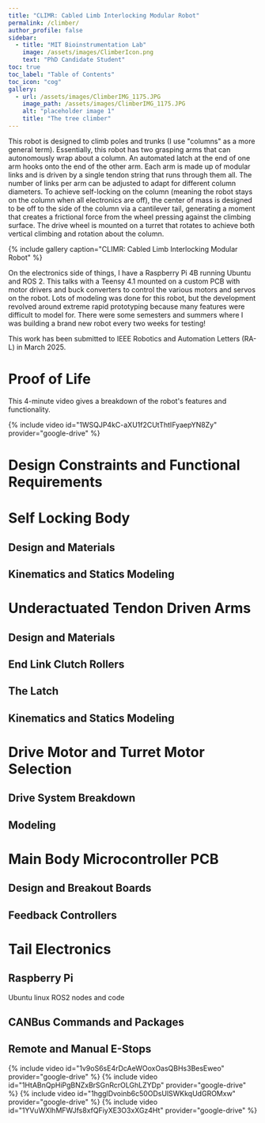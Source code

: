 ```yaml
---
title: "CLIMR: Cabled Limb Interlocking Modular Robot"
permalink: /climber/
author_profile: false
sidebar:
  - title: "MIT Bioinstrumentation Lab"
    image: /assets/images/ClimberIcon.png
    text: "PhD Candidate Student"
toc: true
toc_label: "Table of Contents"
toc_icon: "cog"
gallery:
  - url: /assets/images/ClimberIMG_1175.JPG
    image_path: /assets/images/ClimberIMG_1175.JPG
    alt: "placeholder image 1"
    title: "The tree climber"
---
```

This robot is designed to climb poles and trunks (I use "columns" as a more general term). Essentially, this robot has two grasping arms that can autonomously wrap about a column. An automated latch at the end of one arm hooks onto the end of the other arm. Each arm is made up of modular links and is driven by a single tendon string that runs through them all. The number of links per arm can be adjusted to adapt for different column diameters. To achieve self-locking on the column (meaning the robot stays on the column when all electronics are off), the center of mass is designed to be off to the side of the column via a cantilever tail, generating a moment that creates a frictional force from the wheel pressing against the climbing surface. The drive wheel is mounted on a turret that rotates to achieve both vertical climbing and rotation about the column. 

{% include gallery caption="CLIMR: Cabled Limb Interlocking Modular Robot" %}

On the electronics side of things, I have a Raspberry Pi 4B running Ubuntu and ROS 2. This talks with a Teensy 4.1 mounted on a custom PCB with motor drivers and buck converters to control the various motors and servos on the robot. Lots of modeling was done for this robot, but the development revolved around extreme rapid prototyping because many features were difficult to model for. There were some semesters and summers where I was building a brand new robot every two weeks for testing!

This work has been submitted to IEEE Robotics and Automation Letters (RA-L) in March 2025. 

# Proof of Life

This 4-minute video gives a breakdown of the robot's features and functionality. 

{% include video id="1WSQJP4kC-aXU1f2CUtThtIFyaepYN8Zy" provider="google-drive" %}

# Design Constraints and Functional Requirements

# Self Locking Body

## Design and Materials

## Kinematics and Statics Modeling

# Underactuated Tendon Driven Arms

## Design and Materials

## End Link Clutch Rollers

## The Latch

## Kinematics and Statics Modeling

# Drive Motor and Turret Motor Selection

## Drive System Breakdown

## Modeling

# Main Body Microcontroller PCB

## Design and Breakout Boards

## Feedback Controllers

# Tail Electronics

## Raspberry Pi

Ubuntu linux ROS2 nodes and code

## CANBus Commands and Packages

## Remote and Manual E-Stops


{% include video id="1v9oS6sE4rDcAeWOoxOasQBHs3BesEweo" provider="google-drive" %}
{% include video id="1HtABnQpHiPgBNZxBrSGnRcrOLGhLZYDp" provider="google-drive" %}
{% include video id="1hgglDvoinb6c50ODsUlSWKkqUdGROMxw" provider="google-drive" %}
{% include video id="1YVuWXlhMFWJfs8xfQFiyXE3O3xXGz4Ht" provider="google-drive" %}